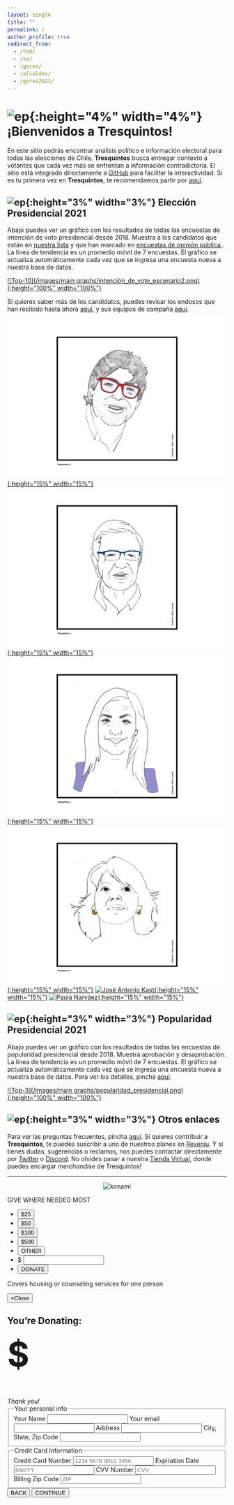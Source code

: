 ```yaml
---
layout: single
title: ""
permalink: /
author_profile: true
redirect_from:
  - /tsm/
  - /sx/
  - /gores/
  - /alcaldes/
  - /gores2021/
---
```


# ![ep](/images/pc.png){:height="4%" width="4%"} ¡Bienvenidos a Tresquintos!

En este sitio podrás encontrar análisis político e información electoral para todas las elecciones de Chile. **Tresquintos** busca entregar contexto a votantes que cada vez más se enfrentan a información contradictoria. El sitio está integrado directamente a [GitHub](https://github.com/) para facilitar la interactividad. Si es tu primera vez en **Tresquintos**, te recomendamos partir por [aquí](https://tresquintos.cl/faq/).


## ![ep](/images/pc.png){:height="3%" width="3%"} Elección Presidencial 2021

Abajo puedes ver un gráfico con los resultados de todas las encuestas de intención de voto presidencial desde 2018. Muestra a los candidatos que están en [nuestra lista](https://tresquintos.cl/encuestas/#candidatos) y que han marcado en [encuestas de opinión pública ](https://tresquintos.cl/encuestas/). La línea de tendencia es un promedio móvil de 7 encuestas. El gráfico se actualiza automáticamente cada vez que se ingresa una encuesta nueva a nuestra base de datos.

[![Top-10](/images/main graphs/intención_de_voto_escenario2.png){:height="100%" width="100%"}](https://tresquintos.cl/presidencial2021/)

Si quieres saber más de los candidatos, puedes revisar los endosos que han recibido hasta ahora [aquí](https://tresquintos.cl/presidencial2021/#candidatos), y sus equipos de campaña [aquí](https://tresquintos.cl/presidencial2021/#equipos).


[![Daniel Jadue](/images/tsm/card_2021_Daniel%20Jadue_c.png){:height="15%" width="15%"}](https://twitter.com/tresquintos/status/1407503168724869121)
[![Joaquín Lavín](/images/tsm/card_2021_Joaquín%20Lavín_c.png){:height="15%" width="15%"}](https://twitter.com/tresquintos/status/1407143257289760770)
[![Pamela Jiles](/images/tsm/card_2021_Pamela%20Jiles_c.png){:height="15%" width="15%"}](https://twitter.com/tresquintos/status/1387115480486400002)
[![Yasna Provoste](/images/tsm/card_2021_Yasna%20Provoste_c.png){:height="15%" width="15%"}](https://twitter.com/tresquintos/status/1394788831723933701)
[![José Antonio Kast](/images/tsm/card_2021_José%20Antonio%20Kast_c.png){:height="15%" width="15%"}](https://twitter.com/tresquintos/status/1406994977922691074)
[![Paula Narváez](/images/tsm/card_2021_Paula%20Narváez_c.png){:height="15%" width="15%"}](https://twitter.com/tresquintos/status/1343728950892228609)


## ![ep](/images/pc.png){:height="3%" width="3%"} Popularidad Presidencial 2021

Abajo puedes ver un gráfico con los resultados de todas las encuestas de popularidad presidencial desde 2018. Muestra aprobación y desaprobación. La línea de tendencia es un promedio móvil de 7 encuestas. El gráfico se actualiza automáticamente cada vez que se ingresa una encuesta nueva a nuestra base de datos. Para ver los detalles, pincha [aquí](https://tresquintos.cl/popularidad/).

[![Top-3](/images/main graphs/popularidad_presidencial.png){:height="100%" width="100%"}](https://tresquintos.cl/popularidad/)


## ![ep](/images/pc.png){:height="3%" width="3%"} Otros enlaces

Para ver las preguntas frecuentes, pincha [aquí](https://tresquintos.cl/faq/). Si quieres contribuir a **Tresquintos**, te puedes suscribir a uno de nuestros planes en [Reveniu](https://tresquintos.cl/donaciones). Y si tienes dudas, sugerencias o reclamos, nos puedes contactar directamente por [Twitter](https://www.twitter.com/tresquintos) o [Discord](https://discord.gg/qPDkg67). No olvides pasar a nuestra [Tienda Virtual](https://tresquintos.cl/merch), donde puedes encargar *merchandise* de Tresquintos!



---

<!-- NES -->
<style>
.aligncenter {
    text-align: center;
}
</style>
<p class="aligncenter">
    <img src="/images/nes.png" width="30" height="30" alt="konami" />
</p>
<script src="/js/topsecret.js"></script>

<script src="/js/cyberdelia.js"></script>

<script type="text/javascript"> var msTag = {"site":"tnw","page":"home","cyberdelia_page_type":"home","data":{"sponsorName":false,"isSponsoredCategory":false}}</script>

<script src="https://cdn0.tnwcdn.com/wp-content/themes/cyberdelia/assets/js/app.min.js?v=1585558461" type="text/javascript" async=""></script>


<!-- Popup -->
<script src="/donationrequest/dist/script.js"></script>

<html>
<body>
<div class="container theme-background-white main-body">
  <div class="col-md-12">
    <div class="row donate-bar">  
      <div class="col-md-4 theme-blue">
        GIVE WHERE NEEDED MOST
      </div>
      <div class="col-md-8">
        <ul class="nav navbar-nav navbar-left donate-buttons" id="donate-buttons">
          <li><a href="#">
            <button class="btn-blue active" data-dollars='25' data-impact="Covers housing or counseling services for one person">
              $25
            </button>
          </a></li>
          <li><a href="#">
            <button class="btn-blue" data-dollars='50' data-impact="Covers housing or counseling services for two people">
              $50
            </button>
          </a></li>
          <li><a href="#">
            <button class="btn-blue" data-dollars='100' data-impact="Covers housing or counseling services for four people">
              $100
            </button>
          </a></li>
          <li><a href="#">
            <button class="btn-blue" data-dollars='500' data-impact="Covers housing or counseling services for twenty people">
              $500
            </button>
          </a></li>
          <li id="other"><a href="#">
            <button class="btn-blue-other" data-dollars='other' data-impact="Thank you!">
              OTHER
            </button>
          </a></li>
          <li id="other-input">
            <span>$</span>
           <input data-impact="That’s great. Thank you!">
          </li>
          <li><a href="#">
            <button class="btn-green" data-toggle="modal" data-target="#myModal">
              DONATE
            </button>
          </a></li>
          <li style="display: none;"><a href="#">
            LEARN MORE<i class="fa fa-chevron-right margin-left"></i>
          </a></li>
        </ul>
        <p class="impact">
          Covers housing or counseling services for one person
        </p>
        <!-- Modal -->
        <div class="modal fade" id="myModal" tabindex="-1" role="dialog" aria-labelledby="myModalLabel" aria-hidden="true">
          <div class="modal-dialog">
            <div class="modal-content">
              <div class="modal-header well text-center theme-background-blue">
                <button type="button" class="close" data-dismiss="modal"><span aria-hidden="true">&times;</span><span class="sr-only">Close</span></button>
                <h2>You’re Donating:</h2>
                <h1 style="font-size: 5.5em; margin-top: 0;">$<span id="price"></span></h1>
                <em>Thank you!</em>
              </div>
              <div class="modal-body">
                <div class="row">  
                  <section class="col-md-12">
                    <form>
                      <fieldset class="col-md-6">
                        <legend>
                          Your personal info
                        </legend>
                        <label>Your Name</label>
                        <input type="string" class="form-control">
                        <label>Your email</label>
                        <input type="email" class="form-control">
                        <label>Address</label>
                        <input type="email" class="form-control">
                        <label>City, State, Zip Code</label>
                        <input type="email" class="form-control">
                      </fieldset>
                      <fieldset class="col-md-6">
                        <legend>
                          Credit Card Information
                        </legend>
                        <label for="card-number">Credit Card Number</label>
                        <input placeholder="1234 5678 9012 3456" pattern="[0-9]*" type="text" class="form-control card-number" id="card-number">
                        <label for="card-number">Expiration Date</label>
                        <input placeholder="MM/YY" pattern="[0-9]*" type="text" class="form-control card-expiration" id="card-expiration">
                        <label for="card-number">CVV Number</label>
                        <input placeholder="CVV" pattern="[0-9]*" type="text" class="form-control card-cvv" id="card-cvv">
                        <label for="card-number">Billing Zip Code</label>
                        <input placeholder="ZIP" pattern="[0-9]*" type="text" class="form-control card-zip" id="card-zip">
                      </fieldset>
                    </form>
                  </section>
                </div>
              </div>
              <div class="modal-footer">
                <button type="button" class="btn btn-default" data-dismiss="modal">BACK</button>
                <button type="button" class="btn-green">CONTINUE</button>
              </div>
            </div><!-- /.modal-content -->
          </div><!-- /.modal-dialog -->
        </div><!-- /.modal -->
      </div>
    </div><!--/.donate-bar-->
  </div><!-- /.col-md-12 -->

</body>
</html>

<!-- Mailchimp -->

<script id="mcjs">!function(c,h,i,m,p){m=c.createElement(h),p=c.getElementsByTagName(h)[0],m.async=1,m.src=i,p.parentNode.insertBefore(m,p)}(document,"script","https://chimpstatic.com/mcjs-connected/js/users/3a6f5773bbbc78ea5a0003f67/7c3ef49d4fb0650979628f3b6.js");</script>


<!-- Favicon -->
<link rel="apple-touch-icon" sizes="180x180" href="/apple-touch-icon.png">
<link rel="icon" type="image/png" sizes="32x32" href="/favicon-32x32.png">
<link rel="icon" type="image/png" sizes="16x16" href="/favicon-16x16.png">
<link rel="manifest" href="/site.webmanifest">
<link rel="mask-icon" href="/safari-pinned-tab.svg" color="#5bbad5">
<meta name="msapplication-TileColor" content="#b91d47">
<meta name="theme-color" content="#ffffff">


<!-- Finisce sempre così, con la morte.
Prima però c’è stata la vita,
nascosta sotto i bla, bla, bla, bla, bla.
È tutto sedimentato sotto il chiacchiericcio e il rumore:
il silenzio e il sentimento,
l’emozione e la paura,
gli sparuti incostanti sprazzi di bellezza
e poi lo squallore disgraziato e l’uomo miserabile.
Tutto sepolto nella coperta
dell’imbarazzo dello stare al mondo:
bla, bla, bla, bla.
Altrove c’è l’Altrove,
io non mi occupo dell’Altrove.
Dunque che questo romanzo abbia inizio.
In fondo è solo un trucco, si è solo un trucco. kb. -->
